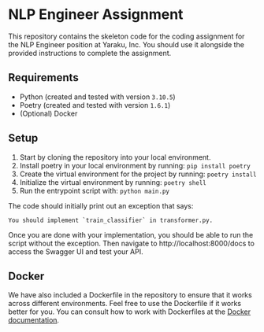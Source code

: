 # NLP Engineer Assignment

This repository contains the skeleton code for the coding assignment for the NLP Engineer position at Yaraku, Inc. You should use it alongside the provided instructions to complete the assignment.

## Requirements

- Python (created and tested with version `3.10.5`)
- Poetry (created and tested with version `1.6.1`)
- (Optional) Docker

## Setup

1. Start by cloning the repository into your local environment.
2. Install poetry in your local environment by running: `pip install poetry`
3. Create the virtual environment for the project by running: `poetry install`
4. Initialize the virtual environment by running: `poetry shell`
5. Run the entrypoint script with: `python main.py`

The code should initially print out an exception that says: 

```
You should implement `train_classifier` in transformer.py. 
```

Once you are done with your implementation, you should be able to run the script without the exception. Then navigate to http://localhost:8000/docs to access the Swagger UI and test your API.

## Docker

We have also included a Dockerfile in the repository to ensure that it works across different environments. Feel free to use the Dockerfile if it works better for you. You can consult how to work with Dockerfiles at the [Docker documentation](https://docs.docker.com).
